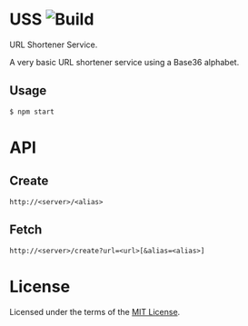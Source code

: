 
USS ![Build](https://img.shields.io/travis/cuhsat/uss.svg)
===
URL Shortener Service.

A very basic URL shortener service using a Base36 alphabet.

Usage
-----
```
$ npm start
```

API
===

Create
------
```
http://<server>/<alias>
```

Fetch
-----
```
http://<server>/create?url=<url>[&alias=<alias>]
```

License
=======
Licensed under the terms of the [MIT License](LICENSE).
